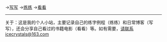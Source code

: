 →[写写](/posts/日常.md) →[练练](/posts/练字.md) →[看看](/posts/书影音.md)

---
关于：这是我的个人小站，主要记录自己的练字例程（练练）和日常博客（写写），还会分享自己看过的书籍电影（看看）等。如有需要，请联系icecrystals@163.com

